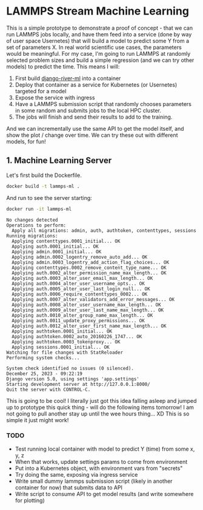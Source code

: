 # LAMMPS Stream Machine Learning

This is a simple prototype to demonstrate a proof of concept - that we can run LAMMPS
jobs locally, and have them feed into a service (done by way of user space Usernetes) that
will build a model to predict some Y from a set of parameters X. In real world scientific use
cases, the parameters would be meaningful. For my case, I'm going to run LAMMPS at randomly
selected problem sizes and build a simple regression (and we can try other models) to predict
the time. This means I will:

1. First build [django-river-ml](https://github.com/vsoch/django-river-ml) into a container
2. Deploy that container as a service for Kubernetes (or Usernetes) targeted for a model
3. Expose the service with ingress
4. Have a LAMMPS submission script that randomly chooses parameters in some random and submits jobs to the local HPC cluster.
5. The jobs will finish and send their results to add to the training.

And we can incrementally use the same API to get the model itself, and show the plot / change over time. We can try these out with different models, for fun!

## 1. Machine Learning Server

Let's first build the Dockerfile.

```bash
docker build -t lammps-ml .
```

And run to see the server starting:

```bash
docker run -it lammps-ml
```
```console
No changes detected
Operations to perform:
  Apply all migrations: admin, auth, authtoken, contenttypes, sessions
Running migrations:
  Applying contenttypes.0001_initial... OK
  Applying auth.0001_initial... OK
  Applying admin.0001_initial... OK
  Applying admin.0002_logentry_remove_auto_add... OK
  Applying admin.0003_logentry_add_action_flag_choices... OK
  Applying contenttypes.0002_remove_content_type_name... OK
  Applying auth.0002_alter_permission_name_max_length... OK
  Applying auth.0003_alter_user_email_max_length... OK
  Applying auth.0004_alter_user_username_opts... OK
  Applying auth.0005_alter_user_last_login_null... OK
  Applying auth.0006_require_contenttypes_0002... OK
  Applying auth.0007_alter_validators_add_error_messages... OK
  Applying auth.0008_alter_user_username_max_length... OK
  Applying auth.0009_alter_user_last_name_max_length... OK
  Applying auth.0010_alter_group_name_max_length... OK
  Applying auth.0011_update_proxy_permissions... OK
  Applying auth.0012_alter_user_first_name_max_length... OK
  Applying authtoken.0001_initial... OK
  Applying authtoken.0002_auto_20160226_1747... OK
  Applying authtoken.0003_tokenproxy... OK
  Applying sessions.0001_initial... OK
Watching for file changes with StatReloader
Performing system checks...

System check identified no issues (0 silenced).
December 25, 2023 - 09:22:19
Django version 5.0, using settings 'app.settings'
Starting development server at http://127.0.0.1:8000/
Quit the server with CONTROL-C.
```

This is going to be cool! I literally just got this idea falling asleep and jumped up to prototype this quick thing - will do the following items tomorrow!
I am not going to pull another stay up until the wee hours thing... XD
This is so simple it just might work!

### TODO

- Test running local container with model to predict Y (time) from some x, y, z
- When that works, update settings params to come from environment
- Put into a Kubernetes object, with environment vars from "secrets"
- Try doing the same, exposing via ingress service
- Write small dummy lammps submission script (likely in another container for now) that submits data to API
- Write script to consume API to get model results (and write somewhere for plotting)
